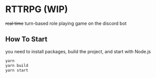 # RTTRPG (WIP)

~~real time~~ turn-based role playing game on the discord bot

## How To Start

you need to install packages, build the project, and start with Node.js

```bash
yarn
yarn build
yarn start
```
